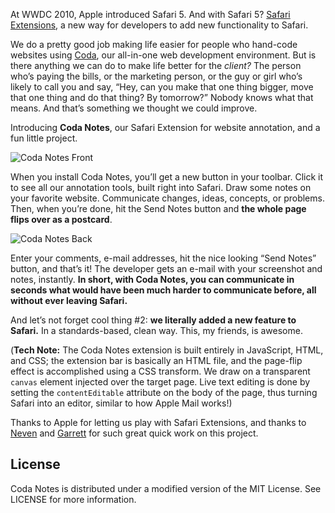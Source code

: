 At WWDC 2010, Apple introduced Safari 5. And with Safari 5? [Safari Extensions](https://extensions.apple.com), a new way for developers to add new functionality to Safari.

We do a pretty good job making life easier for people who hand-code websites using [Coda](http://panic.com/coda), our all-in-one web development environment. But is there anything we can do to make life better for the *client?* The person who’s paying the bills, or the marketing person, or the guy or girl who’s likely to call you and say, “Hey, can you make that one thing bigger, move that one thing and do that thing? By tomorrow?” Nobody knows what that means. And that’s something we thought we could improve.

Introducing **Coda Notes**, our Safari Extension for website annotation, and a fun little project.

![Coda Notes Front](http://www.panic.com/blog/wp-content/uploads/2010/06/CodaNotes1.jpg)

When you install Coda Notes, you’ll get a new button in your toolbar. Click it to see all our annotation tools, built right into Safari. Draw some notes on your favorite website. Communicate changes, ideas, concepts, or problems. Then, when you’re done, hit the Send Notes button and **the whole page flips over as a postcard**.

![Coda Notes Back](http://www.panic.com/blog/wp-content/uploads/2010/06/CodaNotes3.jpg)

Enter your comments, e-mail addresses, hit the nice looking “Send Notes” button, and that’s it! The developer gets an e-mail with your screenshot and notes, instantly. **In short, with Coda Notes, you can communicate in seconds what would have been much harder to communicate before, all without ever leaving Safari.**

And let’s not forget cool thing #2: **we literally added a new feature to Safari.** In a standards-based, clean way. This, my friends, is awesome.

(**Tech Note:** The Coda Notes extension is built entirely in JavaScript, HTML, and CSS; the extension bar is basically an HTML file, and the page-flip effect is accomplished using a CSS transform. We draw on a transparent `canvas` element injected over the target page. Live text editing is done by setting the `contentEditable` attribute on the body of the page, thus turning Safari into an editor, similar to how Apple Mail works!)

Thanks to Apple for letting us play with Safari Extensions, and thanks to [Neven](https://twitter.com/mrgan‎) and [Garrett](https://twitter.com/garrettmoon) for such great quick work on this project.

## License

Coda Notes is distributed under a modified version of the MIT License. See LICENSE for more information.
